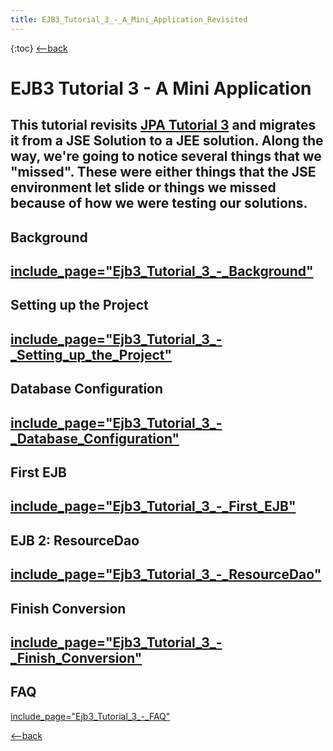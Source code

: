 ```yaml
---
title: EJB3_Tutorial_3_-_A_Mini_Application_Revisited
---
```

{:toc}
[<--back](EJB_3_and_Java_Persistence_API)

# EJB3 Tutorial 3 - A Mini Application

This tutorial revisits [JPA Tutorial 3](JPA_Tutorial_3_-_A_Mini_Application) and migrates it from a JSE Solution to a JEE solution. Along the way, we're going to notice several things that we "missed". These were either things that the JSE environment let slide or things we missed because of how we were testing our solutions.
----
## Background
[include_page="Ejb3_Tutorial_3_-_Background"](include_page="Ejb3_Tutorial_3_-_Background")
----
## Setting up the Project
[include_page="Ejb3_Tutorial_3_-_Setting_up_the_Project"](include_page="Ejb3_Tutorial_3_-_Setting_up_the_Project")
----
## Database Configuration
[include_page="Ejb3_Tutorial_3_-_Database_Configuration"](include_page="Ejb3_Tutorial_3_-_Database_Configuration")
----
## First EJB
[include_page="Ejb3_Tutorial_3_-_First_EJB"](include_page="Ejb3_Tutorial_3_-_First_EJB")
----
## EJB 2: ResourceDao
[include_page="Ejb3_Tutorial_3_-_ResourceDao"](include_page="Ejb3_Tutorial_3_-_ResourceDao")
----
## Finish Conversion
[include_page="Ejb3_Tutorial_3_-_Finish_Conversion"](include_page="Ejb3_Tutorial_3_-_Finish_Conversion")
----
## FAQ
[include_page="Ejb3_Tutorial_3_-_FAQ"](include_page="Ejb3_Tutorial_3_-_FAQ")

[<--back](EJB_3_and_Java_Persistence_API)

